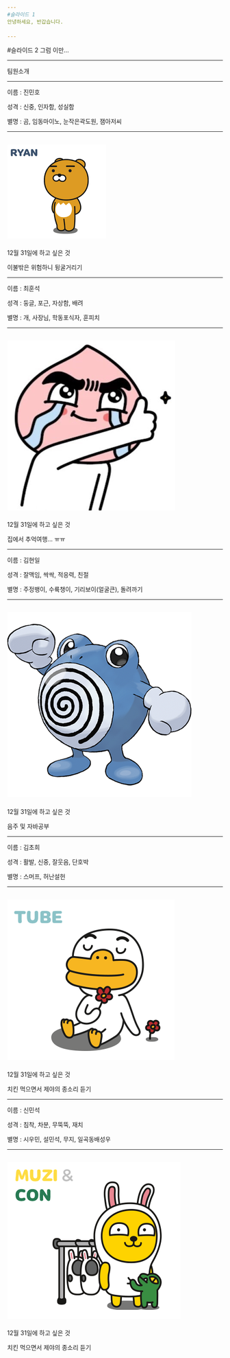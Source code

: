 ```yaml
---
#슬라이드 1
안녕하세요, 반갑습니다.

---
```

#슬라이드 2
그럼 이만...

---
팀원소개

---
이름 : 진민호

성격 : 신중, 인자함, 성실함

별명 : 곰, 임동마이노, 눈작은곽도원, 잼아저씨

---
![ryan](./ryan.png)
---
12월 31일에 하고 싶은 것

이불밖은 위험하니 뒹굴거리기

---
이름 : 최훈석

성격 : 둥글, 포근, 자상함, 배려 

별명 : 개, 사장님, 학동포식자, 훈피치

---
![apeach](./apeach.jpg)
---
12월 31일에 하고 싶은 것

집에서 추억여행... ㅠㅠ

---
이름 : 김현일

성격 : 잘맥임, 싹싹, 적응력, 친절

별명 : 주정뱅이, 수륙챙이, 기리보이(얼굴큰), 돌려까기

---
![sr](./sr.png)
---
12월 31일에 하고 싶은 것

음주 및 자바공부

---
이름 : 김초희

성격 : 활발, 신중, 잘웃음, 단호박

별명 : 스머프, 허난설헌

---
![tube](./tube.png)
---
12월 31일에 하고 싶은 것

치킨 먹으면서 제야의 종소리 듣기

---
이름 : 신민석

성격 : 침착, 차분, 무뚝뚝, 재치

별명 : 시우민, 설민석, 무지, 일곡동배성우

---
![muzi](./muzi.png)
---
12월 31일에 하고 싶은 것

치킨 먹으면서 제야의 종소리 듣기
